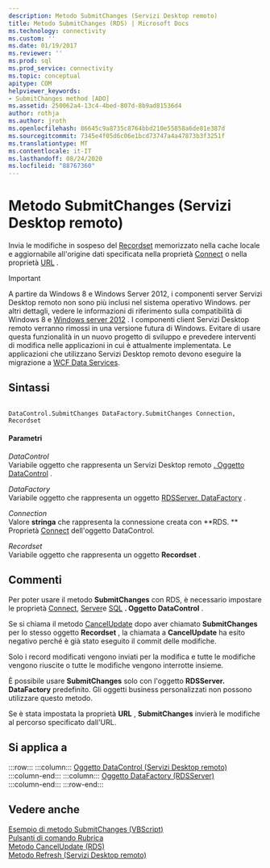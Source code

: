 ```yaml
---
description: Metodo SubmitChanges (Servizi Desktop remoto)
title: Metodo SubmitChanges (RDS) | Microsoft Docs
ms.technology: connectivity
ms.custom: ''
ms.date: 01/19/2017
ms.reviewer: ''
ms.prod: sql
ms.prod_service: connectivity
ms.topic: conceptual
apitype: COM
helpviewer_keywords:
- SubmitChanges method [ADO]
ms.assetid: 250062a4-13c4-4bed-807d-8b9ad81536d4
author: rothja
ms.author: jroth
ms.openlocfilehash: 86645c9a8735c8764bbd210e55858a6de81e387d
ms.sourcegitcommit: 7345e4f05d6c06e1bcd73747a4a47873b3f3251f
ms.translationtype: MT
ms.contentlocale: it-IT
ms.lasthandoff: 08/24/2020
ms.locfileid: "88767360"
---
```

# <a name="submitchanges-method-rds"></a>Metodo SubmitChanges (Servizi Desktop remoto)
Invia le modifiche in sospeso del [Recordset](../ado-api/recordset-object-ado.md) memorizzato nella cache locale e aggiornabile all'origine dati specificata nella proprietà [Connect](./connect-property-rds.md) o nella proprietà [URL](./url-property-rds.md) .  
  
> [!IMPORTANT]
>  A partire da Windows 8 e Windows Server 2012, i componenti server Servizi Desktop remoto non sono più inclusi nel sistema operativo Windows. per altri dettagli, vedere le informazioni di riferimento sulla compatibilità di Windows 8 e [Windows server 2012](https://www.microsoft.com/download/details.aspx?id=27416) . I componenti client Servizi Desktop remoto verranno rimossi in una versione futura di Windows. Evitare di usare questa funzionalità in un nuovo progetto di sviluppo e prevedere interventi di modifica nelle applicazioni in cui è attualmente implementata. Le applicazioni che utilizzano Servizi Desktop remoto devono eseguire la migrazione a [WCF Data Services](https://go.microsoft.com/fwlink/?LinkId=199565).  
  
## <a name="syntax"></a>Sintassi  
  
```  
  
DataControl.SubmitChanges DataFactory.SubmitChanges Connection, Recordset  
```  
  
#### <a name="parameters"></a>Parametri  
 *DataControl*  
 Variabile oggetto che rappresenta un Servizi Desktop remoto [. Oggetto DataControl](./datacontrol-object-rds.md) .  
  
 *DataFactory*  
 Variabile oggetto che rappresenta un oggetto [RDSServer. DataFactory](./datafactory-object-rdsserver.md) .  
  
 *Connection*  
 Valore **stringa** che rappresenta la connessione creata con **RDS. ** Proprietà [Connect](./connect-property-rds.md) dell'oggetto DataControl.  
  
 *Recordset*  
 Variabile oggetto che rappresenta un oggetto **Recordset** .  
  
## <a name="remarks"></a>Commenti  
 Per poter usare il metodo **SubmitChanges** con RDS, è necessario impostare le proprietà [Connect](./connect-property-rds.md), [Server](./server-property-rds.md)e [SQL](./sql-property.md) **. Oggetto DataControl** .  
  
 Se si chiama il metodo [CancelUpdate](./cancelupdate-method-rds.md) dopo aver chiamato **SubmitChanges** per lo stesso oggetto **Recordset** , la chiamata a **CancelUpdate** ha esito negativo perché è già stato eseguito il commit delle modifiche.  
  
 Solo i record modificati vengono inviati per la modifica e tutte le modifiche vengono riuscite o tutte le modifiche vengono interrotte insieme.  
  
 È possibile usare **SubmitChanges** solo con l'oggetto **RDSServer. DataFactory** predefinito. Gli oggetti business personalizzati non possono utilizzare questo metodo.  
  
 Se è stata impostata la proprietà **URL** , **SubmitChanges** invierà le modifiche al percorso specificato dall'URL.  
  
## <a name="applies-to"></a>Si applica a  

:::row:::
    :::column:::
        [Oggetto DataControl (Servizi Desktop remoto)](./datacontrol-object-rds.md)  
    :::column-end:::
    :::column:::
        [Oggetto DataFactory (RDSServer)](./datafactory-object-rdsserver.md)  
    :::column-end:::
:::row-end:::

## <a name="see-also"></a>Vedere anche  
 [Esempio di metodo SubmitChanges (VBScript)](./submitchanges-method-example-vbscript.md)   
 [Pulsanti di comando Rubrica](../../guide/remote-data-service/address-book-command-buttons.md)   
 [Metodo CancelUpdate (RDS)](./cancelupdate-method-rds.md)   
 [Metodo Refresh (Servizi Desktop remoto)](./refresh-method-rds.md)